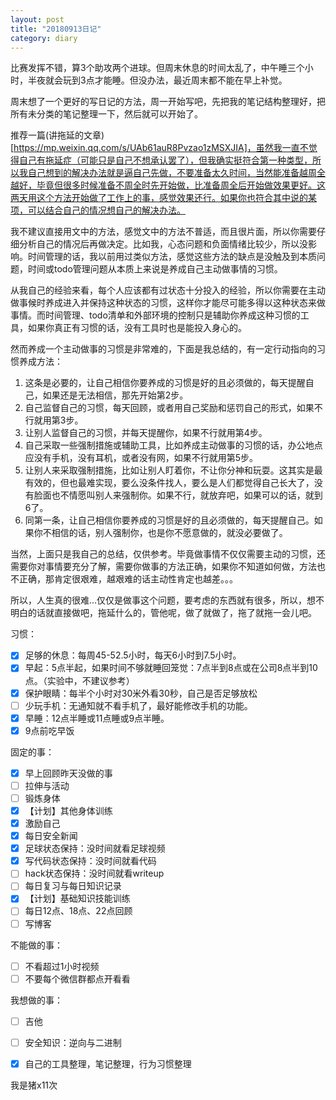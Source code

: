 ```yaml
---
layout: post
title: "20180913日记"
category: diary
---
```


比赛发挥不错，算3个助攻两个进球。但周末休息的时间太乱了，中午睡三个小时，半夜就会玩到3点才能睡。但没办法，最近周末都不能在早上补觉。

周末想了一个更好的写日记的方法，周一开始写吧，先把我的笔记结构整理好，把所有未分类的笔记整理一下，然后就可以开始了。

推荐一篇(讲拖延的文章)[https://mp.weixin.qq.com/s/UAb61auR8Pvzao1zMSXJIA]，虽然我一直不觉得自己有拖延症（可能只是自己不想承认罢了），但我确实挺符合第一种类型，所以我自己想到的解决办法就是逼自己先做，不要准备太久时间，当然能准备越周全越好，毕竟但很多时候准备不周全时先开始做，比准备周全后开始做效果更好。这两天用这个方法开始做了工作上的事，感觉效果还行。如果你也符合其中说的某项，可以结合自己的情况想自己的解决办法。

我不建议直接用文中的方法，感觉文中的方法不普适，而且很片面，所以你需要仔细分析自己的情况后再做决定。比如我，心态问题和负面情绪比较少，所以没影响。时间管理的话，我以前用过类似方法，感觉这些方法的缺点是没触及到本质问题，时间或todo管理问题从本质上来说是养成自己主动做事情的习惯。

从我自己的经验来看，每个人应该都有过状态十分投入的经验，所以你需要在主动做事候时养成进入并保持这种状态的习惯，这样你才能尽可能多得以这种状态来做事情。而时间管理、todo清单和外部环境的控制只是辅助你养成这种习惯的工具，如果你真正有习惯的话，没有工具时也是能投入身心的。

然而养成一个主动做事的习惯是非常难的，下面是我总结的，有一定行动指向的习惯养成方法：
1. 这条是必要的，让自己相信你要养成的习惯是好的且必须做的，每天提醒自己，如果还是无法相信，那先开始第2步。
2. 自己监督自己的习惯，每天回顾，或者用自己奖励和惩罚自己的形式，如果不行就用第3步。
3. 让别人监督自己的习惯，并每天提醒你，如果不行就用第4步。
4. 自己采取一些强制措施或辅助工具，比如养成主动做事的习惯的话，办公地点应没有手机，没有耳机，或者没有网，如果不行就用第5步。
5. 让别人来采取强制措施，比如让别人盯着你，不让你分神和玩耍。这其实是最有效的，但也最难实现，要么没条件找人，要么是人们都觉得自己长大了，没有脸面也不情愿叫别人来强制你。如果不行，就放弃吧，如果可以的话，就到6了。
6. 同第一条，让自己相信你要养成的习惯是好的且必须做的，每天提醒自己。如果你不相信的话，别人强制你，也是你不愿意做的，就没必要做了。

当然，上面只是我自己的总结，仅供参考。毕竟做事情不仅仅需要主动的习惯，还需要你对事情要充分了解，需要你做事的方法正确，如果你不知道如何做，方法也不正确，那肯定很艰难，越艰难的话主动性肯定也越差。。。

所以，人生真的很难...仅仅是做事这个问题，要考虑的东西就有很多，所以，想不明白的话就直接做吧，拖延什么的，管他呢，做了就做了，拖了就拖一会儿吧。

习惯：

- [x] 足够的休息：每周45-52.5小时，每天6小时到7.5小时。
- [x] 早起：5点半起，如果时间不够就睡回笼觉：7点半到8点或在公司8点半到10点。（实验中，不建议参考）
- [x] 保护眼睛：每半个小时对30米外看30秒，自己是否足够放松
- [ ] 少玩手机：无通知就不看手机了，最好能修改手机的功能。
- [x] 早睡：12点半睡或11点睡或9点半睡。
- [x] 9点前吃早饭

固定的事：
- [x] 早上回顾昨天没做的事
- [ ] 拉伸与活动
- [ ] 锻炼身体
- [x] 【计划】其他身体训练
- [x] 激励自己
- [x] 每日安全新闻
- [x] 足球状态保持：没时间就看足球视频
- [x] 写代码状态保持：没时间就看代码
- [ ] hack状态保持：没时间就看writeup
- [ ] 每日复习与每日知识记录
- [x] 【计划】基础知识技能训练
- [ ] 每日12点、18点、22点回顾
- [ ] 写博客

不能做的事：
- [ ] 不看超过1小时视频
- [ ] 不要每个微信群都点开看看

我想做的事：
- [ ] 吉他
- [ ] 安全知识：逆向与二进制
- [x] 自己的工具整理，笔记整理，行为习惯整理


我是猪x11次